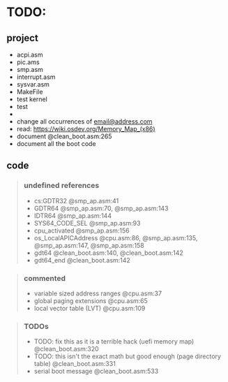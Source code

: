 # TODO:
## project
* acpi.asm
* pic.ams
* smp.asm
* interrupt.asm
* sysvar.asm
* MakeFile
* test kernel
* test
* 
* change all occurrences of email@address.com
* read: https://wiki.osdev.org/Memory_Map_(x86)
* document @clean_boot.asm:265
* document all the boot code

## code
> ### undefined references
> * cs:GDTR32                           @smp_ap.asm:41
> * GDTR64                              @smp_ap.asm:70, @smp_ap.asm:143
> * IDTR64                              @smp_ap.asm:144
> * SYS64_CODE_SEL                      @smp_ap.asm:93
> * cpu_activated                       @smp_ap.asm:156
> * os_LocalAPICAddress                 @cpu.asm:86, @smp_ap.asm:135, @smp_ap.asm:147, @smp_ap.asm:158
> * gdt64                               @clean_boot.asm:140, @clean_boot.asm:142
> * gdt64_end                           @clean_boot.asm:142

> ### commented
> * variable sized address ranges       @cpu.asm:37
> * global paging extensions            @cpu.asm:65
> * local vector table (LVT)            @cpu.asm:109

> ### TODOs
> * TODO: fix this as it is a terrible hack (uefi memory map)                   @clean_boot.asm:320
> * TODO: this isn't the exact math but good enough (page directory table)      @clean_boot.asm:331
> * serial boot message                                                         @clean_boot.asm:533